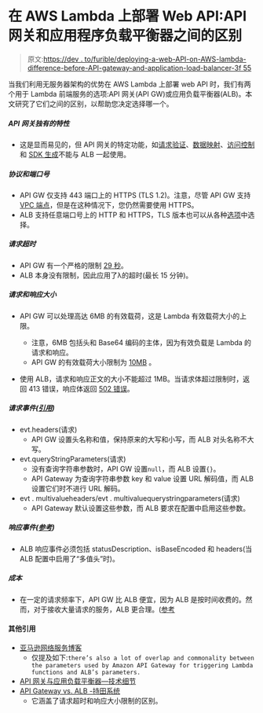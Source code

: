 # 在 AWS Lambda 上部署 Web API:API 网关和应用程序负载平衡器之间的区别

> 原文:[https://dev . to/furible/deploying-a-web-API-on-AWS-lambda-difference-before-API-gateway-and-application-load-balancer-3f 55](https://dev.to/unhurried/deploying-a-web-api-on-aws-lambda-difference-between-api-gateway-and-application-load-balancer-3f55)

当我们利用无服务器架构的优势在 AWS Lambda 上部署 web API 时，我们有两个用于 Lambda 前端服务的选项:API 网关(API GW)或应用负载平衡器(ALB)。本文研究了它们之间的区别，以帮助您决定选择哪一个。

##### API 网关独有的特性

*   这是显而易见的，但 API 网关的特定功能，如[请求验证](https://docs.aws.amazon.com/ja_jp/apigateway/latest/developerguide/api-gateway-method-request-validation.html)、[数据映射](https://docs.aws.amazon.com/ja_jp/apigateway/latest/developerguide/mappings.html)、[访问控制](https://docs.aws.amazon.com/apigateway/latest/developerguide/apigateway-control-access-to-api.html)和 [SDK 生成](https://docs.aws.amazon.com/ja_jp/apigateway/latest/developerguide/how-to-generate-sdk.html)不能与 ALB 一起使用。

##### [](#protocols-and-port-numbers)协议和端口号

*   API GW 仅支持 443 端口上的 HTTPS (TLS 1.2)。注意，尽管 API GW 支持 [VPC 端点](https://docs.aws.amazon.com/ja_jp/apigateway/latest/developerguide/apigateway-private-apis.html)，但是在这种情况下，您仍然需要使用 HTTPS。
*   ALB 支持任意端口号上的 HTTP 和 HTTPS，TLS 版本也可以从各种[选项](https://docs.aws.amazon.com/elasticloadbalancing/latest/application/create-https-listener.html#describe-ssl-policies)中选择。

##### [](#request-timeout)请求超时

*   API GW 有一个严格的限制 [29 秒](https://docs.aws.amazon.com/apigateway/latest/developerguide/limits.html#api-gateway-limits)。
*   ALB 本身没有限制，因此应用了λ的超时(最长 15 分钟)。

##### [](#request-and-response-sizes)请求和响应大小

*   API GW 可以处理高达 6MB 的有效载荷，这是 Lambda 有效载荷大小的上限。

    *   注意，6MB 包括头和 Base64 编码的主体，因为有效负载是 Lambda 的请求和响应。
    *   API GW 的有效载荷大小限制为 [10MB](https://docs.aws.amazon.com/apigateway/latest/developerguide/limits.html#api-gateway-limits) 。
*   使用 ALB，请求和响应正文的大小不能超过 1MB。当请求体超过限制时，返回 413 错误，响应体返回 [502 错误](https://docs.aws.amazon.com/elasticloadbalancing/latest/application/load-balancer-troubleshooting.html#http-502-issues)。

##### [](#request-eventreference)请求事件([引用](https://serverless-training.com/articles/api-gateway-vs-application-load-balancer-technical-details/#application-load-balancer-request-event-format-differences))

*   evt.headers(请求)
    *   API GW 设置头名称和值，保持原来的大写和小写，而 ALB 对头名称不大写。
*   evt.queryStringParameters(请求)
    *   没有查询字符串参数时，API GW 设置`null`，而 ALB 设置`{}`。
    *   API Gateway 为查询字符串参数 key 和 value 设置 URL 解码值，而 ALB 设置它们时不进行 URL 解码。
*   evt . multivalueheaders/evt . multivaluequerystringparameters(请求)
    *   API Gateway 默认设置这些参数，而 ALB 要求在配置中启用这些参数。

##### [](#response-eventreference)响应事件([参考](https://serverless-training.com/articles/api-gateway-vs-application-load-balancer-technical-details/#application-load-balancer-response-event-format-differences))

*   ALB 响应事件必须包括 statusDescription、isBaseEncoded 和 headers(当 ALB 配置中启用了“多值头”时)。

##### [](#cost)成本

*   在一定的请求频率下，API GW 比 ALB 便宜，因为 ALB 是按时间收费的。然而，对于接收大量请求的服务，ALB 更合理。([参考](https://serverless-training.com/articles/save-money-by-replacing-api-gateway-with-application-load-balancer/)

#### [](#other-references)其他引用

*   [亚马逊网络服务博客](https://aws.amazon.com/jp/blogs/networking-and-content-delivery/lambda-functions-as-targets-for-application-load-balancers/)
    *   仅提及如下:`there’s also a lot of overlap and commonality between the parameters used by Amazon API Gateway for triggering Lambda functions and ALB’s parameters.`
*   [API 网关与应用负载平衡器—技术细节](https://serverless-training.com/articles/api-gateway-vs-application-load-balancer-technical-details/)
*   [API Gateway vs. ALB -持田系统](http://www.motidasystem.com/tech/aws/201901271852.html)
    *   它涵盖了请求超时和响应大小限制的区别。